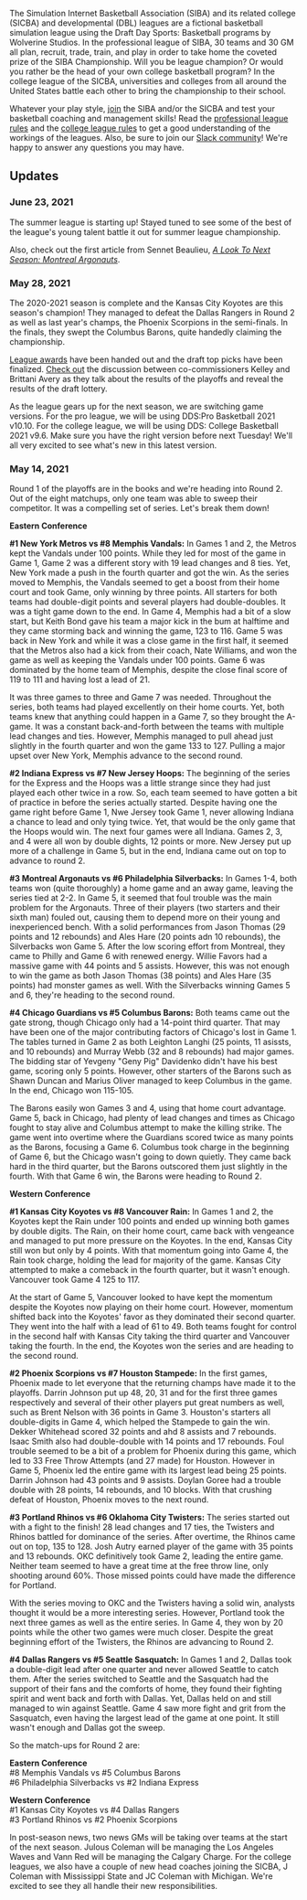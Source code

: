 The Simulation Internet Basketball Association (SIBA) and its related college (SICBA) and developmental (DBL) leagues are a fictional basketball simulation league using the Draft Day Sports: Basketball programs by Wolverine Studios. In the professional league of SIBA, 30 teams and 30 GM all plan, recruit, trade, train, and play in order to take home the coveted prize of the SIBA Championship. Will you be league champion? Or would you rather be the head of your own college basketball program? In the college league of the SICBA, universities and colleges from all around the United States battle each other to bring the championship to their school.

Whatever your play style, [join](/join) the SIBA and/or the SICBA and test your basketball coaching and management skills! Read the [professional league rules](/siba/rules) and the [college league rules](/college/rules) to get a good understanding of the workings of the leagues. Also, be sure to join our [Slack community](https://join.slack.com/t/sibabball/shared_invite/zt-grkrrq9i-je57xB2Y7NGoPTh0GlKNNg)! We're happy to answer any questions you may have.

## Updates

### June 23, 2021

The summer league is starting up! Stayed tuned to see some of the best of the league's young talent battle it out for summer league championship.

Also, check out the first article from Sennet Beaulieu, _[A Look To Next Season: Montreal Argonauts](/news/a-look-to-next-season-montreal-argonauts)_.

### May 28, 2021

The 2020-2021 season is complete and the Kansas City Koyotes are this season's champion! They managed to defeat the Dallas Rangers in Round 2 as well as last year's champs, the Phoenix Scorpions in the semi-finals. In the finals, they swept the Columbus Barons, quite handedly claiming the championship.

[League awards](https://averyincorporated.com/siba/games/21sibaleagueawards.mp4) have been handed out and the draft top picks have been finalized. [Check out](https://averyincorporated.com/siba/games/2021-draft-lottery-final.mp4) the discussion between co-commissioners Kelley and Brittani Avery as they talk about the results of the playoffs and reveal the results of the draft lottery.

As the league gears up for the next season, we are switching game versions. For the pro league, we will be using DDS:Pro Basketball 2021 v10.10. For the college league, we will be using DDS: College Basketball 2021 v9.6. Make sure you have the right version before next Tuesday! We'll all very excited to see what's new in this latest version.

### May 14, 2021

Round 1 of the playoffs are in the books and we're heading into Round 2. Out of the eight matchups, only one team was able to sweep their competitor. It was a compelling set of series. Let's break them down!

**Eastern Conference**

**#1 New York Metros vs #8 Memphis Vandals:** In Games 1 and 2, the Metros kept the Vandals under 100 points. While they led for most of the game in Game 1, Game 2 was a different story with 19 lead changes and 8 ties. Yet, New York made a push in the fourth quarter and got the win. As the series moved to Memphis, the Vandals seemed to get a boost from their home court and took Game, only winning by three points. All starters for both teams had double-digit points and several players had double-doubles. It was a tight game down to the end. In Game 4, Memphis had a bit of a slow start, but Keith Bond gave his team a major kick in the bum at halftime and they came storming back and winning the game, 123 to 116. Game 5 was back in New York and while it was a close game in the first half, it seemed that the Metros also had a kick from their coach, Nate Williams, and won the game as well as keeping the Vandals under 100 points. Game 6 was dominated by the home team of Memphis, despite the close final score of 119 to 111 and having lost a lead of 21.

It was three games to three and Game 7 was needed. Throughout the series, both teams had played excellently on their home courts. Yet, both teams knew that anything could happen in a Game 7, so they brought the A-game. It was a constant back-and-forth between the teams with multiple lead changes and ties. However, Memphis managed to pull ahead just slightly in the fourth quarter and won the game 133 to 127. Pulling a major upset over New York, Memphis advance to the second round.

**#2 Indiana Express vs #7 New Jersey Hoops:** The beginning of the series for the Express and the Hoops was a little strange since they had just played each other twice in a row. So, each team seemed to have gotten a bit of practice in before the series actually started. Despite having one the game right before Game 1, Nwe Jersey took Game 1, never allowing Indiana a chance to lead and only tying twice. Yet, that would be the only game that the Hoops would win. The next four games were all Indiana. Games 2, 3, and 4 were all won by double dights, 12 points or more. New Jersey put up more of a challenge in Game 5, but in the end, Indiana came out on top to advance to round 2.

**#3 Montreal Argonauts vs #6 Philadelphia Silverbacks:** In Games 1-4, both teams won (quite thoroughly) a home game and an away game, leaving the series tied at 2-2. In Game 5, it seemed that foul trouble was the main problem for the Argonauts. Three of their players (two starters and their sixth man) fouled out, causing them to depend more on their young and inexperienced bench. With a solid performances from Jason Thomas (29 points and 12 rebounds) and Ales Hare (20 points adn 10 rebounds), the Silverbacks won Game 5. After the low scoring effort from Montreal, they came to Philly and Game 6 with renewed energy. Willie Favors had a massive game with 44 points and 5 assists. However, this was not enough to win the game as both Jason Thomas (38 points) and Ales Hare (35 points) had monster games as well. With the Silverbacks winning Games 5 and 6, they're heading to the second round.

**#4 Chicago Guardians vs #5 Columbus Barons:** Both teams came out the gate strong, though Chicago only had a 14-point third quarter. That may have been one of the major contributing factors of Chicago's lost in Game 1. The tables turned in Game 2 as both Leighton Langhi (25 points, 11 asissts, and 10 rebounds) and Murray Webb (32 and 8 rebounds) had major games. The bidding star of Yevgeny "Geny Pig" Davidenko didn't have his best game, scoring only 5 points. However, other starters of the Barons such as Shawn Duncan and Marius Oliver managed to keep Columbus in the game. In the end, Chicago won 115-105.

The Barons easily won Games 3 and 4, using that home court advantage. Game 5, back in Chicago, had plenty of lead changes and times as Chicago fought to stay alive and Columbus attempt to make the killing strike. The game went into overtime where the Guardians scored twice as many points as the Barons, focusing a Game 6. Columbus took charge in the beginning of Game 6, but the Chicago wasn't going to down quietly. They came back hard in the third quarter, but the Barons outscored them just slightly in the fourth. With that Game 6 win, the Barons were heading to Round 2.

**Western Conference**

**#1 Kansas City Koyotes vs #8 Vancouver Rain:** In Games 1 and 2, the Koyotes kept the Rain under 100 points and ended up winning both games by double digits. The Rain, on their home court, came back with vengeance and managed to put more pressure on the Koyotes. In the end, Kansas City still won but only by 4 points. With that momentum going into Game 4, the Rain took charge, holding the lead for majority of the game. Kansas City attempted to make a comeback in the fourth quarter, but it wasn't enough. Vancouver took Game 4 125 to 117.

At the start of Game 5, Vancouver looked to have kept the momentum despite the Koyotes now playing on their home court. However, momentum shifted back into the Koyotes' favor as they dominated their second quarter. They went into the half with a lead of 61 to 49. Both teams fought for control in the second half with Kansas City taking the third quarter and Vancouver taking the fourth. In the end, the Koyotes won the series and are heading to the second round.

**#2 Phoenix Scorpions vs #7 Houston Stampede:** In the first games, Phoenix made to let everyone that the returning champs have made it to the playoffs. Darrin Johnson put up 48, 20, 31 and for the first three games respectively and several of their other players put great numbers as well, such as Brent Nelson with 36 points in Game 3. Houston's starters all double-digits in Game 4, which helped the Stampede to gain the win. Dekker Whitehead scored 32 points and ahd 8 assists and 7 rebounds. Isaac Smith also had double-double with 14 points and 17 rebounds. Foul trouble seemed to be a bit of a problem for Phoenix during this game, which led to 33 Free Throw Attempts (and 27 made) for Houston. However in Game 5, Phoenix led the entire game with its largest lead being 25 points. Darrin Johnson had 43 points and 9 assists. Doylan Goree had a trouble double with 28 points, 14 rebounds, and 10 blocks. With that crushing defeat of Houston, Phoenix moves to the next round.

**#3 Portland Rhinos vs #6 Oklahoma City Twisters:** The series started out with a fight to the finish! 28 lead changes and 17 ties, the Twisters and Rhinos battled for dominance of the series. After overtime, the Rhinos came out on top, 135 to 128. Josh Autry earned player of the game with 35 points and 13 rebounds. OKC definitively took Game 2, leading the entire game. Neither team seemed to have a great time at the free throw line, only shooting around 60%. Those missed points could have made the difference for Portland.

With the series moving to OKC and the Twisters having a solid win, analysts thought it would be a more interesting series. However, Portland took the next three games as well as the entire series. In Game 4, they won by 20 points while the other two games were much closer. Despite the great beginning effort of the Twisters, the Rhinos are advancing to Round 2.

**#4 Dallas Rangers vs #5 Seattle Sasquatch:** In Games 1 and 2, Dallas took a double-digit lead after one quarter and never allowed Seattle to catch them. After the series switched to Seattle and the Sasquatch had the support of their fans and the comforts of home, they found their fighting spirit and went back and forth with Dallas. Yet, Dallas held on and still managed to win against Seattle. Game 4 saw more fight and grit from the Sasquatch, even having the largest lead of the game at one point. It still wasn't enough and Dallas got the sweep.

So the match-ups for Round 2 are:

**Eastern Conference**  
#8 Memphis Vandals vs #5 Columbus Barons  
#6 Philadelphia Silverbacks vs #2 Indiana Express

**Western Conference**  
#1 Kansas City Koyotes vs #4 Dallas Rangers  
#3 Portland Rhinos vs #2 Phoenix Scorpions

In post-season news, two news GMs will be taking over teams at the start of the next season. Julous Coleman will be managing the Los Angeles Waves and Vann Red will be managing the Calgary Charge. For the college leagues, we also have a couple of new head coaches joining the SICBA, J Coleman with Mississippi State and JC Coleman with Michigan. We're excited to see they all handle their new responsibilities.
